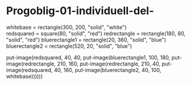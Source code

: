 # Progoblig-01-individuell-del-
whitebase = rectangle(300, 200, "solid", "white")        
redsquared = square(80, "solid", "red")
redrectangle = rectangle(180, 80, "solid", "red")
bluerectangle1 = rectangle(20, 360, "solid", "blue")
bluerectangle2 = rectangle(520, 20, "solid", "blue")


put-image(redsquared, 40, 40,
  put-image(bluerectangle1, 100, 180,
    put-image(redrectangle, 210, 160,
      put-image(redrectangle, 210, 40,
        put-image(redsquared, 40, 160,
          put-image(bluerectangle2, 40, 100,
            whitebase))))))